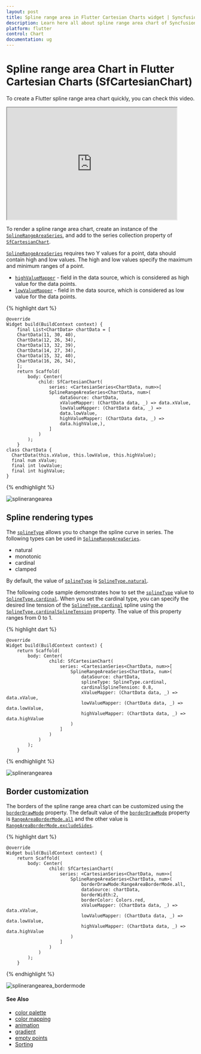 ```yaml
---
layout: post
title: Spline range area in Flutter Cartesian Charts widget | Syncfusion 
description: Learn here all about spline range area chart of Syncfusion Flutter Cartesian Charts (SfCartesianChart) widget and more.
platform: flutter
control: Chart
documentation: ug
---
```


# Spline range area Chart in Flutter Cartesian Charts (SfCartesianChart)

To create a Flutter spline range area chart quickly, you can check this video.

<style>#flutterSplinerangecolumnChartTutorial{width : 90% !important; height: 300px !important }</style>
<iframe id='flutterSplinerangecolumnChartTutorial' src='https://www.youtube.com/embed/uSsKhlRzC2Q'></iframe>

To render a spline range area chart, create an instance of the [`SplineRangeAreaSeries`](https://pub.dev/documentation/syncfusion_flutter_charts/latest/charts/SplineRangeAreaSeries-class.html), and add to the series collection property of [`SfCartesianChart`](https://pub.dev/documentation/syncfusion_flutter_charts/latest/charts/SfCartesianChart/SfCartesianChart.html).


 [`SplineRangeAreaSeries`](https://pub.dev/documentation/syncfusion_flutter_charts/latest/charts/SplineRangeAreaSeries-class.html) requires two Y values for a point, data should contain high and low values. The high and low values specify the maximum and minimum ranges of a point.

* [`highValueMapper`](https://pub.dev/documentation/syncfusion_flutter_charts/latest/charts/CartesianSeries/highValueMapper.html) - field in the data source, which is considered as high value for the data points.
* [`lowValueMapper`](https://pub.dev/documentation/syncfusion_flutter_charts/latest/charts/CartesianSeries/lowValueMapper.html) - field in the data source, which is considered as low value for the data points.

{% highlight dart %} 

    @override
    Widget build(BuildContext context) {
        final List<ChartData> chartData = [
        ChartData(11, 30, 40),
        ChartData(12, 26, 34),
        ChartData(13, 32, 39),
        ChartData(14, 27, 34),
        ChartData(15, 32, 40),
        ChartData(16, 26, 34),
        ];
        return Scaffold(
            body: Center(
                child: SfCartesianChart(
                    series: <CartesianSeries<ChartData, num>>[
                    SplineRangeAreaSeries<ChartData, num>(
                        dataSource: chartData,
                        xValueMapper: (ChartData data, _) => data.xValue,
                        lowValueMapper: (ChartData data, _) =>
                        data.lowValue,
                        highValueMapper: (ChartData data, _) =>
                        data.highValue,),
                    ]
                )
            );
        }
    class ChartData {
      ChartData(this.xValue, this.lowValue, this.highValue);
      final num xValue;
      final int lowValue;
      final int highValue;
    }


{% endhighlight %}

![splinerangearea](cartesian-chart-types-images/splinerangearea.png)

##	Spline rendering types

The [`splineType`](https://pub.dev/documentation/syncfusion_flutter_charts/latest/charts/SplineSeries/splineType.html) allows you to change the spline curve in series. The following types can be used in [`SplineRangeAreaSeries`](https://pub.dev/documentation/syncfusion_flutter_charts/latest/charts/SplineRangeAreaSeries-class.html).

* natural
* monotonic
* cardinal
* clamped

By default, the value of [`splineType`](https://pub.dev/documentation/syncfusion_flutter_charts/latest/charts/SplineSeries/splineType.html) is [`SplineType.natural`](https://pub.dev/documentation/syncfusion_flutter_charts/latest/charts/SplineType.html).

The following code sample demonstrates how to set the [`splineType`](https://pub.dev/documentation/syncfusion_flutter_charts/latest/charts/SplineSeries/splineType.html) value to [`SplineType.cardinal`](https://pub.dev/documentation/syncfusion_flutter_charts/latest/charts/SplineType.html). When you set the cardinal type, you can specify the desired line tension of the [`SplineType.cardinal`](https://pub.dev/documentation/syncfusion_flutter_charts/latest/charts/SplineType.html) spline using the [`SplineType.cardinalSplineTension`](https://pub.dev/documentation/syncfusion_flutter_charts/latest/charts/SplineSeries/cardinalSplineTension.html) property. The value of this property ranges from 0 to 1.

{% highlight dart %} 

    @override
    Widget build(BuildContext context) {
        return Scaffold(
            body: Center(
                    child: SfCartesianChart(
                        series: <CartesianSeries<ChartData, num>>[
                            SplineRangeAreaSeries<ChartData, num>(
                                dataSource: chartData,
                                splineType: SplineType.cardinal,
                                cardinalSplineTension: 0.8,
                                xValueMapper: (ChartData data, _) => data.xValue,
                                lowValueMapper: (ChartData data, _) => data.lowValue,
                                highValueMapper: (ChartData data, _) => data.highValue
                            )
                        ]
                    )
                )
            );
        }

{% endhighlight %}

![splinerangearea](cartesian-chart-types-images/splinerangeareatype.png)

## Border customization

The borders of the spline range area chart can be customized using the [`borderDrawMode`](https://pub.dev/documentation/syncfusion_flutter_charts/latest/charts/SplineRangeAreaSeries/borderDrawMode.html) property. The default value of the [`borderDrawMode`](https://pub.dev/documentation/syncfusion_flutter_charts/latest/charts/SplineRangeAreaSeries/borderDrawMode.html) property is [`RangeAreaBorderMode.all`](https://pub.dev/documentation/syncfusion_flutter_charts/latest/charts/RangeAreaBorderMode.html) and the other value is [`RangeAreaBorderMode.excludeSides`](https://pub.dev/documentation/syncfusion_flutter_charts/latest/charts/RangeAreaBorderMode.html).

{% highlight dart %} 

    @override
    Widget build(BuildContext context) {
        return Scaffold(
            body: Center(
                    child: SfCartesianChart(
                        series: <CartesianSeries<ChartData, num>>[
                            SplineRangeAreaSeries<ChartData, num>(
                                borderDrawMode:RangeAreaBorderMode.all,
                                dataSource: chartData,
                                borderWidth:2,
                                borderColor: Colors.red,
                                xValueMapper: (ChartData data, _) => data.xValue,
                                lowValueMapper: (ChartData data, _) => data.lowValue,
                                highValueMapper: (ChartData data, _) => data.highValue
                            )
                        ]
                    )
                )
            );
        }

{% endhighlight %}

![splinerangearea_bordermode](cartesian-chart-types-images/splinerangearea_bordermode.png)

#### See Also

 * [color palette](./cartesian-charts/series-customization#color-palette) 
 * [color mapping](./cartesian-charts/series-customization#color-mapping-for-data-points)
 * [animation](./cartesian-charts/series-customization#animation)
 * [gradient](./cartesian-charts/series-customization#gradient-fill)
 * [empty points](./cartesian-charts/series-customization#empty-points)
 * [Sorting](./cartesian-charts/series-customization##sorting)